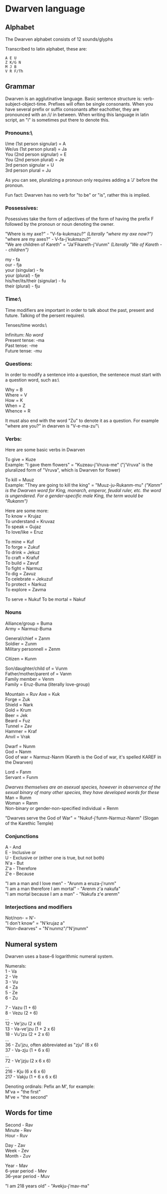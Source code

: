 

# Dwarven language 

## Alphabet

The Dwarven alphabet consists of 12 sounds/glyphs

Transcribed to latin alphabet, these are:
```
A E U
Z K/G N
M J B
V R F/Th
```

## Grammar
Dwarven is an agglutinative language. Basic sentence structure is: verb-subject-object-time. Prefixes will often be single consonants. When you have several prefix or suffix consonants after eachother, they are pronounced with an /i/ in between. When writing this language in latin script, an "i" is sometimes put there to denote this.

### Pronouns:\

I/me (1st person signular) = A\
We/us (1st person plural) = Ja\
You (2nd person signular) = E\
You (2nd person plural) = Je\
3rd person signular = U\
3rd person plural = Ju

As you can see, pluralizing a pronoun only requires adding a 'J' before the pronoun.

Fun fact: Dwarven has no verb for "to be" or "is", rather this is implied.

### Possessives:

Posessives take the form of adjectives of the form of having the prefix F followed by the pronoun or noun denoting the owner.

"Where is my axe?" - "V-fa-kukmazu?" *(Literally "where my axe now?")*\
"where are my axes?" - V-fa-j'kukmazu?"\
"We are children of Kareth" = "Ja'Fikareth-j'Vunm" *(Literally "We of Kareth -- children")*

my - fa\
our - fja\
your (singular) - fe\
your (plural) - fje\
his/her/its/their (signular) - fu\
their (plural) - fju



### Time:\

Time modifiers are important in order to talk about the past, present and future. Talking of the persent requires\

Tenses/time words:\

Infinitum: *No word*\
Present tense: -ma\
Past tense: -me\
Future tense: -mu

### Questions:

In order to modify a sentence into a question, the sentenece must start with a question word, such as:\

Why = B\
Where = V\
How = K\
When = Z\
Whence = R

It must also end with the word "Zu" to denote it as a question. For example "where are you?" in dwarven is "V-e-ma-zu"\

### Verbs:

Here are some basic verbs in Dwarven

To give = Kuze\
Example: "I gave them flowers" = "Kuzeau-j'Vruva-me" ("j'Vruva" is the pluralized form of "Vruva", which is Dwarven for flower)

To kill = Muuz\
Example: "They are going to kill the king" = "Muuz-ju-Rukanm-mu" *("Kanm" is the Dwarven word for King, monarch, emperor, feudal ruler, etc. the word is ungendered. For a gender-specific male King, the term would be "Rukanm")*

Here are some more:\
To know = Krujaz\
To understand = Kruvaz\
To speak = Gujaz\
To love/like = Eruz

To mine = Kuf\
To forge = Zukuf\
To drink = Jekuz\
To craft = Krafuf\
To build = Zavuf\
To fight = Narmuz\
To dig = Zavuz\
To celebrate = Jekuzuf\
To protect = Narkuz\
To explore = Zavma

To serve = Nukuf
To be mortal = Nakuf

### Nouns

Alliance/group = Buma\
Army = Narmuz-Buma

General/chief = Zanm\
Soldier = Zunm\
Military personnell = Zenm

Citizen = Kunm

Son/daughter/child of = Vunm\
Father/mother/parent of = Vanm\
Family member = Venm\
Family = Eruz-Buma (literally love-group)

Mountain = Ruv
Axe = Kuk\
Forge = Zuk\
Shield = Nark\
Gold = Krum\
Beer = Jek\
Beard = Fuz\
Tunnel = Zav\
Hammer = Kraf\
Anvil = Vrak

Dwarf = Nunm\
God = Nanm\
God of war = Narmuz-Nanm (Kareth is the God of war, it's spelled KAREF in the Dwarven)

Lord = Fanm\
Servant = Funm

*Dwarves themselves are an asexual species, however in observence of the sexual binary of many other species, they have developed words for these*\
Man = Runm\
Woman = Ranm\
Non-binary or gender-non-specified individual = Renm



"Dwarves serve the God of War" = "Nukuf-j'funm-Narmuz-Nanm" (Slogan of the Karethic Temple)

### Conjunctions

A - And\
E - Inclusive or\
U - Exclusive or (either one is true, but not both)\
N'a - But\
Z'a - Therefore\
Z'e - Because

"I am a man and I love men" - "Arunm a eruza-j'runm"\
"I am a man therefore I am mortal" - "Arenm z'a nakufa"\
"I am mortal because I am a man" - "Nakufa z'e arenm"

### Interjections and modifiers

Not/non- = N'-\
"I don't know" = "N'krujaz a"\
"Non-dwarves" = "N'nunmz"/"N'jnunm"


## Numeral system

Dwarven uses a base-6 logarithmic numeral system.

Numerals:\
1 - Va\
2 - Ve\
3 - Vu\
4 - Za\
5 - Ze\
6 - Zu

7 - Vazu (1 + 6)\
8 - Vezu (2 + 6)\
...\
12 - Ve'jzu (2 x 6)\
13 - Va-ve'jzu (1 + 2 x 6)\
18 - Vu'jzu (2 + 2 x 6)\
...\
36 - Zu'jzu, often abbreviated as "zju" (6 x 6)\
37 - Va-zju (1 + 6 x 6)\
...\
72 - Ve'jzju (2 x 6 x 6)\
...\
216 - Kju (6 x 6 x 6)\
217 - Vakju (1 + 6 x 6 x 6)

Denoting ordinals:
Pefix an M', for example:\
M'va = "the first"\
M've = "the second"

## Words for time

Second - Rav\
Minute - Rev\
Hour - Ruv

Day - Zav\
Week - Zev\
Month - Zuv

Year - Mav\
6-year period - Mev\
36-year period - Muv

"I am 218 years old" - "Avekju-j'mav-ma"

